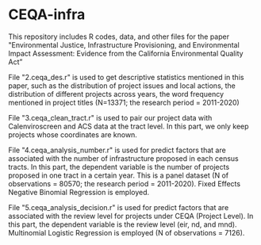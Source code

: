 # CEQA-infra

This repository includes R codes, data, and other files for the paper "Environmental Justice, Infrastructure Provisioning, and Environmental Impact Assessment: Evidence from the California Environmental Quality Act”

  File "2.ceqa_des.r" is used to get descriptive statistics mentioned in this paper, such as the distribution of project issues and local actions, the distribution of different projects across years, the word frequency mentioned in project titles (N=13371; the research period = 2011-2020)

  File "3.ceqa_clean_tract.r" is used to pair our project data with Calenviroscreen and ACS data at the tract level. In this part, we only keep projects whose coordinates are known. 

  File "4.ceqa_analysis_number.r" is used for predict factors that are associated with the number of infrastructure proposed in each census tracts. In this part, the dependent variable is the number of projects proposed in one tract in a certain year. This is a panel dataset (N of observations = 80570; the research period = 2011-2020). Fixed Effects Negative Binomial Regression is employed.

  File "5.ceqa_analysis_decision.r" is used for predict factors that are associated with the review level for projects under CEQA (Project Level). In this part, the dependent variable is the review level (eir, nd, and mnd). Multinomial Logistic Regression is employed (N of observations = 7126).

